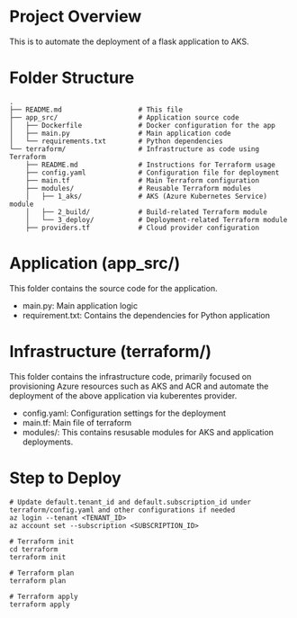 # Project Overview
This is to automate the deployment of a flask application to AKS.

# Folder Structure
```
.
├── README.md                   # This file
├── app_src/                    # Application source code
│   ├── Dockerfile              # Docker configuration for the app
│   ├── main.py                 # Main application code
│   └── requirements.txt        # Python dependencies
└── terraform/                  # Infrastructure as code using Terraform
    ├── README.md               # Instructions for Terraform usage
    ├── config.yaml             # Configuration file for deployment
    ├── main.tf                 # Main Terraform configuration
    ├── modules/                # Reusable Terraform modules
    │   ├── 1_aks/              # AKS (Azure Kubernetes Service) module
    │   ├── 2_build/            # Build-related Terraform module
    │   └── 3_deploy/           # Deployment-related Terraform module
    ├── providers.tf            # Cloud provider configuration
```
# Application (app_src/)
This folder contains the source code for the application.
- main.py: Main application logic
- requirement.txt: Contains the dependencies for Python application

# Infrastructure (terraform/)
This folder contains the infrastructure code, primarily focused on provisioning Azure resources such as AKS and ACR and automate the deployment of the above application via kuberentes provider.
- config.yaml: Configuration settings for the deployment
- main.tf: Main file of terraform
- modules/: This contains resusable modules for AKS and application deployments.

# Step to Deploy
```
# Update default.tenant_id and default.subscription_id under terraform/config.yaml and other configurations if needed
az login --tenant <TENANT_ID>
az account set --subscription <SUBSCRIPTION_ID>

# Terraform init
cd terraform
terraform init

# Terraform plan
terraform plan

# Terraform apply
terraform apply
```
